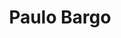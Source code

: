---
# Display name
title: Paulo Bargo

# Is this the primary user of the site?
superuser: FALSE # true or false

# Role/position
role: Janssen

social:
- icon: linkedin
  icon_pack: fab
  link: https://www.linkedin.com/in/paulo-bargo-phd-10590830




# Enter email to display Gravatar (if Gravatar enabled in Config)
email: 'pbargo@its.jnj.com'

# Highlight the author in author lists? (true/false)
highlight_name: false

# Organizational groups that you belong to (for People widget)
#   Set this to `[]` or comment out if you are not using People widget.
user_groups:
- Organising Committee
---